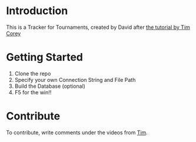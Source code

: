 # Introduction
This is a Tracker for Tournaments, created by David after [the tutorial by Tim Corey](https://www.youtube.com/playlist?list=PLLWMQd6PeGY3t63w-8MMIjIyYS7MsFcCi)

# Getting Started
1.	Clone the repo
2.	Specify your own Connection String and File Path
3.  Build the Database (optional)	
4.	F5 for the win!!

# Contribute
To contribute, write comments under the videos from [Tim](https://www.youtube.com/playlist?list=PLLWMQd6PeGY3t63w-8MMIjIyYS7MsFcCi).
